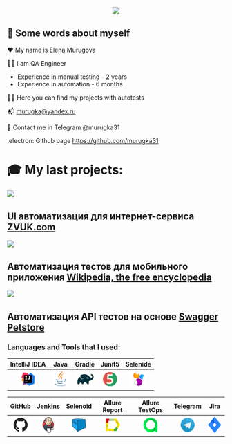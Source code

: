 <p align="center">
  <img src="https://readme-typing-svg.herokuapp.com?color=9152C0&font=Knewave&size=40&center=true&vCenter=true&lines=++Hello+everyone!;+Welcome+to+my+page!!!+++">
</p>

## :girl: Some words about myself

:heart: My name is Elena Murugova

:woman_student: I am  QA Engineer

* Experience in manual testing - 2 years
* Experience in automation - 6 months

:woman_technologist: Here you can find my projects with autotests 

:mailbox_with_mail: murugka@yandex.ru

:iphone: Contact me in Telegram @murugka31

:electron: Github page https://github.com/murugka31

# :mortar_board: My last projects:

<a href="https://github.com/murugka31/ZvukSiteTests"> <img src="https://user-images.githubusercontent.com/118747260/214104170-3a41b016-8562-4707-b03f-a80fcbb58740.jpg" width=200 heigth=80> </a>
## UI автоматизация для интернет-сервиса [ZVUK.com](https://zvuk.com/)

<a href="https://github.com/murugka31/WikipediaAppTests"> <img src="https://user-images.githubusercontent.com/118747260/235356820-cac5f8d0-b855-4d5c-85db-b5f1d5bbe814.png" width=200 heigth=80> </a>
## Автоматизация тестов для мобильного приложения [Wikipedia, the free encyclopedia](https://https://ru.wikipedia.org/)

<a href="https://github.com/murugka31/PetStoreTests"> <img src="https://user-images.githubusercontent.com/118747260/233849913-de578971-014f-468e-bc3b-568fab8eae84.png" width=200 heigth=80> </a>
## Автоматизация API тестов на основе  [Swagger Petstore](https://https://petstore.swagger.io//)

<h3 align="left">Languages and Tools that I used:</h3>

| IntelliJ IDEA | Java | Gradle | Junit5 | Selenide |
|:------:|:----:|:----:|:------:|:------:|
| <img src="https://github.com/Roman-1990/bip-test/blob/master/img/logo/Intelij_IDEA.png" width="40" height="40"> | <img src="https://github.com/Roman-1990/bip-test/blob/master/img/logo/Java.png" width="40" height="40"> | <img src="https://github.com/Roman-1990/bip-test/blob/master/img/logo/Gradle.png" width="40" height="40"> | <img src="https://github.com/Roman-1990/bip-test/blob/master/img/logo/JUnit5.png" width="40" height="40"> | <img src="https://github.com/Roman-1990/bip-test/blob/master/img/logo/Selenide.png" width="40" height="40"> |

| GitHub | Jenkins | Selenoid | Allure Report | Allure TestOps | Telegram | Jira |
|:------:|:----:|:----:|:------:|:------:|:--------:|:------:|
| <img src="https://github.com/Roman-1990/bip-test/blob/master/img/logo/Github.png" width="40" height="40"> | <img src="https://github.com/Roman-1990/bip-test/blob/master/img/logo/Jenkins.png" width="40" height="40"> | <img src="https://github.com/Roman-1990/bip-test/blob/master/img/logo/Selenoid.png" width="40" height="40"> | <img src="https://github.com/Roman-1990/bip-test/blob/master/img/logo/Allure_Report.png" width="40" height="40"> | <img src="https://github.com/Roman-1990/bip-test/blob/master/img/logo/AllureTestOps.png" width="40" height="40"> | <img src="https://github.com/Roman-1990/bip-test/blob/master/img/logo/Telegram.png" width="40" height="40"> | <img src="https://github.com/Roman-1990/bip-test/blob/master/img/logo/Jira.png" width="40" height="40"> |
